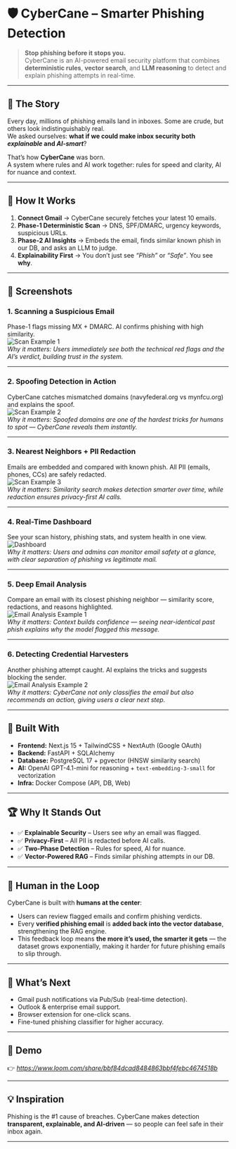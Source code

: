 # 🛡️ CyberCane – Smarter Phishing Detection

> **Stop phishing before it stops you.**  
> CyberCane is an AI-powered email security platform that combines **deterministic rules**, **vector search**, and **LLM reasoning** to detect and explain phishing attempts in real-time.

---

## 🌟 The Story

Every day, millions of phishing emails land in inboxes. Some are crude, but others look indistinguishably real.  
We asked ourselves: **what if we could make inbox security both *explainable* and *AI-smart***?

That’s how **CyberCane** was born.  
A system where rules and AI work together: rules for speed and clarity, AI for nuance and context.

---

## 🚀 How It Works

1. **Connect Gmail** → CyberCane securely fetches your latest 10 emails.  
2. **Phase-1 Deterministic Scan** → DNS, SPF/DMARC, urgency keywords, suspicious URLs.  
3. **Phase-2 AI Insights** → Embeds the email, finds similar known phish in our DB, and asks an LLM to judge.  
4. **Explainability First** → You don’t just see *“Phish”* or *“Safe”*. You see **why**.

---

## 📸 Screenshots

### 1. Scanning a Suspicious Email  
Phase-1 flags missing MX + DMARC. AI confirms phishing with high similarity.  
![Scan Example 1](/web/public/pic1.png)  
*Why it matters: Users immediately see both the technical red flags and the AI’s verdict, building trust in the system.*

---

### 2. Spoofing Detection in Action  
CyberCane catches mismatched domains (navyfederal.org vs mynfcu.org) and explains the spoof.  
![Scan Example 2](/web/public/pic2.png)  
*Why it matters: Spoofed domains are one of the hardest tricks for humans to spot — CyberCane reveals them instantly.*

---

### 3. Nearest Neighbors + PII Redaction  
Emails are embedded and compared with known phish. All PII (emails, phones, CCs) are safely redacted.  
![Scan Example 3](/web/public/pic3.png)  
*Why it matters: Similarity search makes detection smarter over time, while redaction ensures privacy-first AI calls.*

---

### 4. Real-Time Dashboard  
See your scan history, phishing stats, and system health in one view.  
![Dashboard](/web/public/pic4.png)  
*Why it matters: Users and admins can monitor email safety at a glance, with clear separation of phishing vs legitimate mail.*

---

### 5. Deep Email Analysis  
Compare an email with its closest phishing neighbor — similarity score, redactions, and reasons highlighted.  
![Email Analysis Example 1](/web/public/pic5.png)  
*Why it matters: Context builds confidence — seeing near-identical past phish explains why the model flagged this message.*

---

### 6. Detecting Credential Harvesters  
Another phishing attempt caught. AI explains the tricks and suggests blocking the sender.  
![Email Analysis Example 2](/web/public/pic6.png)  
*Why it matters: CyberCane not only classifies the email but also recommends an action, giving users a clear next step.*

---

## 🧩 Built With

- **Frontend:** Next.js 15 + TailwindCSS + NextAuth (Google OAuth)  
- **Backend:** FastAPI + SQLAlchemy  
- **Database:** PostgreSQL 17 + pgvector (HNSW similarity search)  
- **AI:** OpenAI GPT-4.1-mini for reasoning + `text-embedding-3-small` for vectorization  
- **Infra:** Docker Compose (API, DB, Web)  

---

## 🏆 Why It Stands Out

- ✅ **Explainable Security** – Users see *why* an email was flagged.  
- ✅ **Privacy-First** – All PII is redacted before AI calls.  
- ✅ **Two-Phase Detection** – Rules for speed, AI for nuance.  
- ✅ **Vector-Powered RAG** – Finds similar phishing attempts in our DB.  

---

## 🔄 Human in the Loop

CyberCane is built with **humans at the center**:  
- Users can review flagged emails and confirm phishing verdicts.  
- Every **verified phishing email** is **added back into the vector database**, strengthening the RAG engine.  
- This feedback loop means **the more it’s used, the smarter it gets** — the dataset grows exponentially, making it harder for future phishing emails to slip through.

---

## 🔮 What’s Next

- Gmail push notifications via Pub/Sub (real-time detection).  
- Outlook & enterprise email support.  
- Browser extension for one-click scans.  
- Fine-tuned phishing classifier for higher accuracy.  

---

## 🎥 Demo

👉 *https://www.loom.com/share/bbf84dcad8484863bbf4febc4674518b*  

---

## 💡 Inspiration

Phishing is the #1 cause of breaches. CyberCane makes detection **transparent, explainable, and AI-driven** — so people can feel safe in their inbox again.

---
